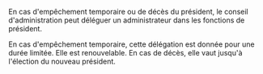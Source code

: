 En cas d'empêchement temporaire ou de décès du président, le conseil d'administration peut déléguer un administrateur dans les fonctions de président.

En cas d'empêchement temporaire, cette délégation est donnée pour une durée limitée. Elle est renouvelable. En cas de décès, elle vaut jusqu'à l'élection du nouveau président.
